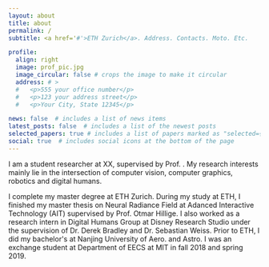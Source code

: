 ```yaml
---
layout: about
title: about
permalink: /
subtitle: <a href='#'>ETH Zurich</a>. Address. Contacts. Moto. Etc.

profile:
  align: right
  image: prof_pic.jpg
  image_circular: false # crops the image to make it circular
  address: # >
  #   <p>555 your office number</p>
  #   <p>123 your address street</p>
  #   <p>Your City, State 12345</p>

news: false  # includes a list of news items
latest_posts: false  # includes a list of the newest posts
selected_papers: true # includes a list of papers marked as "selected={true}"
social: true  # includes social icons at the bottom of the page
---
```

I am a student researcher at XX, supervised by Prof. . My research interests mainly lie in the intersection of computer vision, computer graphics, robotics and digital humans.

I complete my master degree at ETH Zurich. During my study at ETH, I finished my master thesis on Neural Radiance Field at Adanced Interactive Technology (AIT) supervised by Prof. Otmar Hillige. I also worked as a research intern in Digital Humans Group at Disney Research Studio under the supervision of Dr. Derek Bradley and Dr. Sebastian Weiss. Prior to ETH, I did my bachelor's at Nanjing University of Aero. and Astro. I was an exchange student at Department of EECS at MIT in fall 2018 and spring 2019.
